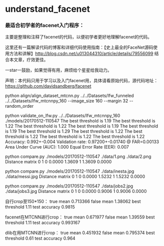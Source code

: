 # understand_facenet
### 最适合初学者的facenet入门程序：

主要是整理和注释了facenet的代码，以便初学者更好地理解facenet的代码。


这里还有一篇解读代码的博客和详细代码使用指南：【史上最全的FaceNet源码使用方法和讲解】http://blog.csdn.net/u013044310/article/details/79556099 结合本文章，疗效更佳。

一star一鼓励，如果觉得有用，麻烦给个星星给我动力。

声明：本代码只用于学习以及入门facenet用，具体请看原始代码，源代码地址：https://github.com/davidsandberg/facenet

python align/align_dataset_mtcnn.py ../../Datasets/lfw_funneled ../../Datasets/lfw_mtcnnpy_160 --image_size 160 --margin 32 --random_order

python validate_on_lfw.py ../../Datasets/lfw_mtcnnpy_160 ./models/20170512-110547
The best threshold is 1.19
The best threshold is 1.22
The best threshold is 1.22
The best threshold is 1.19
The best threshold is 1.19
The best threshold is 1.29
The best threshold is 1.22
The best threshold is 1.22
The best threshold is 1.22
The best threshold is 1.22
Accuracy: 0.992+-0.004
Validation rate: 0.97200+-0.01740 @ FAR=0.00133
Area Under Curve (AUC): 1.000
Equal Error Rate (EER): 0.007

python compare.py ./models/20170512-110547 ./data/1.png ./data/2.png
Distance matrix
        0         1
0    0.0000    1.3609
1    1.3609    0.0000

python compare.py ./models/20170512-110547 ./data/inesta.jpg ./data/messi.jpg
Distance matrix
        0         1
0    0.0000    1.5232
1    1.5232    0.0000

python compare.py ./models/20170512-110547 ./data/jobs2.jpg ./data/jobs3.jpg
Distance matrix
        0         1
0    0.0000    0.9006
1    0.9006    0.0000

自行crop至150*150：
true mean 0.713366
false mean 1.38062
best threshold 1.11
test accuracy 0.9815

facenet在MTCNN进行crop：
true mean 0.671977
false mean 1.39559
best threshold 1.11
test accuracy 0.993167

dlib在用MTCNN进行crop：
true mean 0.451932
false mean 0.795374
best threshold 0.61
test accuracy 0.964

